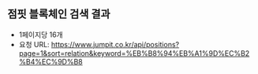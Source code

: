 ## 점핏 블록체인 검색 결과
- 1페이지당 16개
- 요청 URL: https://www.jumpit.co.kr/api/positions?page=1&sort=relation&keyword=%EB%B8%94%EB%A1%9D%EC%B2%B4%EC%9D%B8